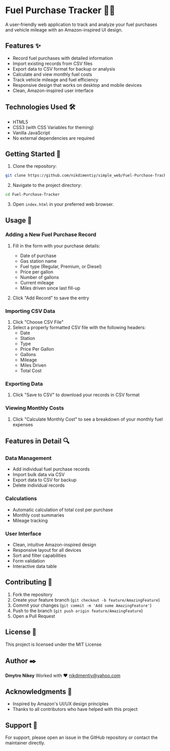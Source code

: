 # Fuel Purchase Tracker 🚗⛽

A user-friendly web application to track and analyze your fuel purchases and vehicle mileage with an Amazon-inspired UI design.

## Features ✨

- Record fuel purchases with detailed information
- Import existing records from CSV files
- Export data to CSV format for backup or analysis
- Calculate and view monthly fuel costs
- Track vehicle mileage and fuel efficiency
- Responsive design that works on desktop and mobile devices
- Clean, Amazon-inspired user interface

## Technologies Used 🛠️

- HTML5
- CSS3 (with CSS Variables for theming)
- Vanilla JavaScript
- No external dependencies are required

## Getting Started 🚀

1. Clone the repository:
```bash
git clone https://github.com/nikdimentiy/simple_web/Fuel-Purchase-Tracker.git
```

2. Navigate to the project directory:
```bash
cd Fuel-Purchase-Tracker
```

3. Open `index.html` in your preferred web browser.

## Usage 📝

### Adding a New Fuel Purchase Record

1. Fill in the form with your purchase details:
   - Date of purchase
   - Gas station name
   - Fuel type (Regular, Premium, or Diesel)
   - Price per gallon
   - Number of gallons
   - Current mileage
   - Miles driven since last fill-up

2. Click "Add Record" to save the entry

### Importing CSV Data

1. Click "Choose CSV File"
2. Select a properly formatted CSV file with the following headers:
   - Date
   - Station
   - Type
   - Price Per Gallon
   - Gallons
   - Mileage
   - Miles Driven
   - Total Cost

### Exporting Data

1. Click "Save to CSV" to download your records in CSV format

### Viewing Monthly Costs

1. Click "Calculate Monthly Cost" to see a breakdown of your monthly fuel expenses

## Features in Detail 🔍

### Data Management
- Add individual fuel purchase records
- Import bulk data via CSV
- Export data to CSV for backup
- Delete individual records

### Calculations
- Automatic calculation of total cost per purchase
- Monthly cost summaries
- Mileage tracking

### User Interface
- Clean, intuitive Amazon-inspired design
- Responsive layout for all devices
- Sort and filter capabilities
- Form validation
- Interactive data table

## Contributing 🤝

1. Fork the repository
2. Create your feature branch (`git checkout -b feature/AmazingFeature`)
3. Commit your changes (`git commit -m 'Add some AmazingFeature'`)
4. Push to the branch (`git push origin feature/AmazingFeature`)
5. Open a Pull Request

## License 📄

This project is licensed under the MIT License

## Author ✒️

**Dmytro Nikey**   Worked with ❤️ nikdimentiy@yahoo.com

## Acknowledgments 👏

- Inspired by Amazon's UI/UX design principles
- Thanks to all contributors who have helped with this project

## Support 💬

For support, please open an issue in the GitHub repository or contact the maintainer directly.
